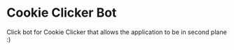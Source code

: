 # Cookie Clicker Bot
Click bot for Cookie Clicker that allows the application to be in second plane :)
